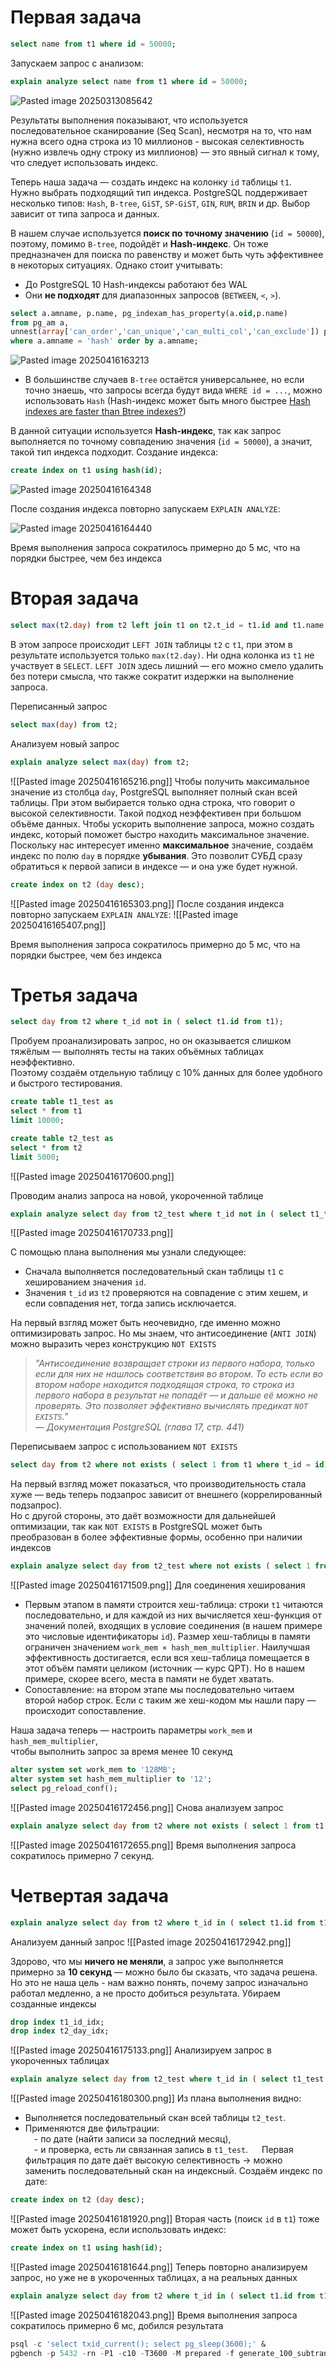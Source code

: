 # Первая задача 

```sql
select name from t1 where id = 50000;
```

Запускаем запрос с анализом:
```sql
explain analyze select name from t1 where id = 50000;
```
![Pasted image 20250313085642](https://github.com/user-attachments/assets/98e85a0d-709d-466d-b21a-0e164d899184)

Результаты выполнения показывают, что используется последовательное сканирование (Seq Scan), несмотря на то, что нам нужна всего одна строка из 10 миллионов - высокая селективность (нужно извлечь одну строку из миллионов) — это явный сигнал к тому, что следует использовать индекс.

Теперь наша задача — создать индекс на колонку `id` таблицы `t1`.  
Нужно выбрать подходящий тип индекса. PostgreSQL поддерживает несколько типов: `Hash`, `B-tree`, `GiST`, `SP-GiST`, `GIN`, `RUM`, `BRIN` и др. Выбор зависит от типа запроса и данных.

В нашем случае используется **поиск по точному значению** (`id = 50000`), поэтому, помимо `B-tree`, подойдёт и **Hash-индекс**. Он тоже предназначен для поиска по равенству и может быть чуть эффективнее в некоторых ситуациях. Однако стоит учитывать:
- До PostgreSQL 10 Hash-индексы работают без WAL
- Они **не подходят** для диапазонных запросов (`BETWEEN`, `<`, `>`).
```sql
select a.amname, p.name, pg_indexam_has_property(a.oid,p.name)
from pg_am a,
unnest(array['can_order','can_unique','can_multi_col','can_exclude']) p(name)
where a.amname = 'hash' order by a.amname;
```
![Pasted image 20250416163213](https://github.com/user-attachments/assets/4fd17e11-b978-46fa-a3dd-7f632cdad97c)

- В большинстве случаев `B-tree` остаётся универсальнее, но если точно знаешь, что запросы всегда будут вида `WHERE id = ...`, можно использовать `Hash` (Hash-индекс может быть много быстрее [Hash indexes are faster than Btree indexes?](https://amitkapila16.blogspot.com/2017/03/hash-indexes-are-faster-than-btree.html))

В данной ситуации используется **Hash-индекс**, так как запрос выполняется по точному совпадению значения (`id = 50000`), а значит, такой тип индекса подходит.
Создание индекса:
```sql
create index on t1 using hash(id);
```
![Pasted image 20250416164348](https://github.com/user-attachments/assets/697ae8d1-0084-4c54-980d-6044d369e0a3)

После создания индекса повторно запускаем `EXPLAIN ANALYZE`:

![Pasted image 20250416164440](https://github.com/user-attachments/assets/5c05923b-54bb-4f7e-9e00-4f7d0977ac9d)

Время выполнения запроса сократилось примерно до 5 мс, что на порядки быстрее, чем без индекса

# Вторая задача

```sql
select max(t2.day) from t2 left join t1 on t2.t_id = t1.id and t1.name like 'a%';
```
В этом запросе происходит `LEFT JOIN` таблицы `t2` с `t1`, при этом в результате используется только `max(t2.day)`. Ни одна колонка из `t1` не участвует в `SELECT`. `LEFT JOIN` здесь лишний — его можно смело удалить без потери смысла, что также сократит издержки на выполнение запроса.

Переписанный запрос
```sql
select max(day) from t2;
```
Анализуем новый запрос
```sql
explain analyze select max(day) from t2;
```
![[Pasted image 20250416165216.png]]
Чтобы получить максимальное значение из столбца `day`, PostgreSQL выполняет полный скан всей таблицы. При этом выбирается только одна строка, что говорит о высокой селективности. Такой подход неэффективен при большом объёме данных.
Чтобы ускорить выполнение запроса, можно создать индекс, который поможет быстро находить максимальное значение.
Поскольку нас интересует именно **максимальное** значение, создаём индекс по полю `day` в порядке **убывания**. Это позволит СУБД сразу обратиться к первой записи в индексе — и она уже будет нужной.

```sql
create index on t2 (day desc);
```

![[Pasted image 20250416165303.png]]
После создания индекса повторно запускаем `EXPLAIN ANALYZE`:
![[Pasted image 20250416165407.png]]

Время выполнения запроса сократилось примерно до 5 мс, что на порядки быстрее, чем без индекса
# Третья задача 

```sql
select day from t2 where t_id not in ( select t1.id from t1);
```

Пробуем проанализировать запрос, но он оказывается слишком тяжёлым — выполнять тесты на таких объёмных таблицах неэффективно.  
Поэтому создаём отдельную таблицу с 10% данных для более удобного и быстрого тестирования.
```sql
create table t1_test as                                                            
select * from t1
limit 10000;

create table t2_test as                                                            
select * from t2
limit 5000;
```
![[Pasted image 20250416170600.png]]

Проводим анализ запроса на новой, укороченной таблице
```sql
explain analyze select day from t2_test where t_id not in ( select t1_test.id from t1_test );
```
![[Pasted image 20250416170733.png]]

С помощью плана выполнения мы узнали следующее:
- Сначала выполняется последовательный скан таблицы `t1` с хешированием значения `id`.
- Значения `t_id` из `t2` проверяются на совпадение с этим хешем, и если совпадения нет, тогда запись исключается.

На первый взгляд может быть неочевидно, где именно можно оптимизировать запрос. Но мы знаем, что антисоединение (`ANTI JOIN`) можно выразить через конструкцию `NOT EXISTS`

> *"Антисоединение возвращает строки из первого набора, только если для них не нашлось соответствия во втором. То есть если во втором наборе находится подходящая строка, то строка из первого набора в результат не попадёт — и дальше её можно не проверять. Это позволяет эффективно вычислять предикат `NOT EXISTS`."*  
> — _Документация PostgreSQL (глава 17, стр. 441)_

Переписываем запрос с использованием `NOT EXISTS`
```sql
select day from t2 where not exists ( select 1 from t1 where t_id = id);
```

На первый взгляд может показаться, что производительность стала хуже — ведь теперь подзапрос зависит от внешнего (коррелированный подзапроc).  
Но с другой стороны, это даёт возможности для дальнейшей оптимизации, так как `NOT EXISTS` в PostgreSQL может быть преобразован в более эффективные формы, особенно при наличии индексов
```sql
explain analyze select day from t2_test where not exists ( select 1 from t1_test where t1_test.id = t2_test.t_id);
```

![[Pasted image 20250416171509.png]]
Для соединения хеширования  
- Первым этапом в памяти строится хеш-таблица: строки `t1` читаются последовательно, и для каждой из них вычисляется хеш-функция от значений полей, входящих в условие соединения (в нашем примере это числовые идентификаторы `id`). Размер хеш-таблицы в памяти ограничен значением `work_mem × hash_mem_multiplier`.  Наилучшая эффективность достигается, если вся хеш-таблица помещается в этот объём памяти целиком (источник — курс QPT). Но в нашем примере, скорее всего, места в памяти не будет хватать.
- Сопоставление: на втором этапе мы последовательно читаем второй набор строк. Если с таким же хеш-кодом мы нашли пару — происходит сопоставление.

Наша задача теперь — настроить параметры `work_mem` и `hash_mem_multiplier`,  
чтобы выполнить запрос за время менее 10 секунд
```sql
alter system set work_mem to '128MB';
alter system set hash_mem_multiplier to '12';
select pg_reload_conf();
```
![[Pasted image 20250416172456.png]]
Cнова анализуем запрос
```sql
explain analyze select day from t2 where not exists ( select 1 from t1 where t1.id = t2.t_id);
```
![[Pasted image 20250416172655.png]]
Время выполнения запроса сократилось примерно 7 секунд.
# Четвертая задача

```sql
explain analyze select day from t2 where t_id in ( select t1.id from t1 where t2.t_id = t1.id) and day > to_char(date_trunc('day',now()- '1 months'::interval),'yyyymmdd');
```
Анализуем данный запрос
![[Pasted image 20250416172942.png]]

Здорово, что мы **ничего не меняли**, а запрос уже выполняется примерно за **10 секунд** — можно было бы сказать, что задача решена. Но это не наша цель - нам важно понять, почему запрос изначально работал медленно, а не просто добиться результата.
Убираем созданные индексы
```sql
drop index t1_id_idx;
drop index t2_day_idx;
```
![[Pasted image 20250416175133.png]]
 Анализируем запрос в укороченных таблицах
```sql
explain analyze select day from t2_test where t_id in ( select t1_test.id from t1_test where t2_test.t_id = t1_test.id) and day > to_char(date_trunc('day',now()- '1 months'::interval),'yyyymmdd');
```
![[Pasted image 20250416180300.png]]
Из плана выполнения видно:
- Выполняется последовательный скан всей таблицы `t2_test`.  
- Применяются две фильтрации:  
 - по дате (найти записи за последний месяц),  
 - и проверка, есть ли связанная запись в `t1_test`.
 
Первая фильтрация по дате даёт высокую селективность → можно заменить последовательный скан на индексный.
Создаём индекс по дате:
```sql
create index on t2 (day desc);
```
![[Pasted image 20250416181920.png]]
Вторая часть (поиск `id` в `t1`) тоже может быть ускорена, если использовать индекс:
```sql
create index on t1 using hash(id);
```
![[Pasted image 20250416181644.png]]
Теперь повторно анализируем запрос, но уже не в укороченных таблицах, а на реальных данных
```sql
explain analyze select day from t2 where t_id in ( select t1.id from t1 where t2.t_id = t1.id) and day > to_char(date_trunc('day',now()- '1 months'::interval),'yyyymmdd');
```
![[Pasted image 20250416182043.png]]
Время выполнения запроса сократилось примерно 6 мс, добился результата


```sql
psql -c 'select txid_current(); select pg_sleep(3600);' &
pgbench -p 5432 -rn -P1 -c10 -T3600 -M prepared -f generate_100_subtrans.sql 2>&1 > generate_100_subtrans_pgbench.log
```
